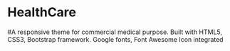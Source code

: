 # HealthCare
#A responsive theme for commercial medical purpose. Built with HTML5, CSS3, Bootstrap framework. Google fonts, Font Awesome Icon integrated
